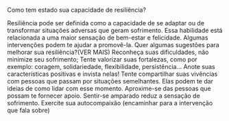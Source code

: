 Como tem estado sua capacidade de resiliência?

Resiliência pode ser definida como a capacidade de se adaptar ou de transformar situações adversas que geram sofrimento. Essa habilidade está relacionada a uma maior sensação de bem-estar e felicidade. Algumas intervenções podem te ajudar a promovê-la. Quer algumas sugestões para melhorar sua resiliência?(VER MAIS)
Reconheça suas dificuldades, não minimize seu sofrimento;
Tente valorizar suas fortalezas, como por exemplo: coragem, solidariedade, flexibilidade, persistência… Anote suas características positivas e invista nelas!
Tente compartilhar suas vivências com pessoas que passam por situações semelhantes. Elas podem te dar ideias de como lidar com esse momento.
Aproxime-se das pessoas que possam te fornecer apoio. Sentir-se amparado reduz a sensação de sofrimento.
Exercite sua autocompaixão (encaminhar para a intervenção que fala sobre)
